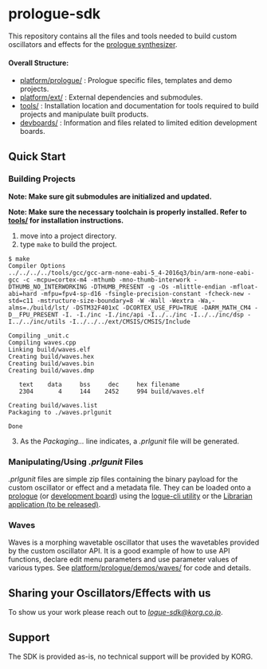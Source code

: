 # prologue-sdk 

This repository contains all the files and tools needed to build custom oscillators and effects for the [prologue synthesizer](http://korg.com/prologue).

#### Overall Structure:
* [platform/prologue/](platform/prologue/) : Prologue specific files, templates and demo projects.
* [platform/ext/](platform/ext/) : External dependencies and submodules.
* [tools/](tools/) : Installation location and documentation for tools required to build projects and manipulate built products.
* [devboards/](devboards/) : Information and files related to limited edition development boards.

## Quick Start

### Building Projects

**Note: Make sure git submodules are initialized and updated.**

**Note: Make sure the necessary toolchain is properly installed. Refer to [tools/](tools/) for installation instructions.**

 1. move into a project directory.
 2. type `make` to build the project.

```
$ make
Compiler Options
../../../../tools/gcc/gcc-arm-none-eabi-5_4-2016q3/bin/arm-none-eabi-gcc -c -mcpu=cortex-m4 -mthumb -mno-thumb-interwork -DTHUMB_NO_INTERWORKING -DTHUMB_PRESENT -g -Os -mlittle-endian -mfloat-abi=hard -mfpu=fpv4-sp-d16 -fsingle-precision-constant -fcheck-new -std=c11 -mstructure-size-boundary=8 -W -Wall -Wextra -Wa,-alms=./build/lst/ -DSTM32F401xC -DCORTEX_USE_FPU=TRUE -DARM_MATH_CM4 -D__FPU_PRESENT -I. -I./inc -I./inc/api -I../../inc -I../../inc/dsp -I../../inc/utils -I../../../ext/CMSIS/CMSIS/Include

Compiling _unit.c
Compiling waves.cpp
Linking build/waves.elf
Creating build/waves.hex
Creating build/waves.bin
Creating build/waves.dmp

   text	   data	    bss	    dec	    hex	filename
   2304	      4	    144	   2452	    994	build/waves.elf

Creating build/waves.list
Packaging to ./waves.prlgunit

Done
```
 3. As the *Packaging...* line indicates, a *.prlgunit* file will be generated.
 
### Manipulating/Using *.prlgunit* Files

*.prlgunit* files are simple zip files containing the binary payload for the custom oscillator or effect and a metadata file.
They can be loaded onto a [prologue](http://korg.com/prologue) (or [development board](devboards/)) using the [logue-cli utility](tools/logue-cli/) or the [Librarian application (to be released)](http://korg.com/prologue).

### Waves

Waves is a morphing wavetable oscillator that uses the wavetables provided by the custom oscillator API. It is a good example of how to use API functions, declare edit menu parameters and use parameter values of various types. See [platform/prologue/demos/waves/](platform/prologue/demos/waves/) for code and details.

## Sharing your Oscillators/Effects with us

To show us your work please reach out to *logue-sdk@korg.co.jp*.

## Support

The SDK is provided as-is, no technical support will be provided by KORG.

<!-- ## Troubleshooting -->





